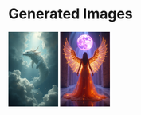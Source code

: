 # Generated Images



<img src="2025_07_26_01.png" width="100"/> <img src="2025_07_26_02.png" width="100"/>